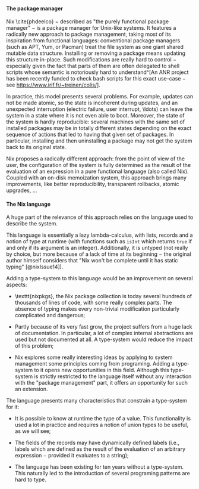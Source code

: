 #### The package manager

Nix \cite{phdeelco} − described as "the purely functional package manager" − is
a package manager for Unix-like systems.
It features a radically new approach to package management, taking most of its
inspiration from functional languages:
conventional package managers (such as APT, Yum, or Pacman) treat the file
system as one giant shared mutable data structure.
Installing or removing a package means updating this structure in-place.
Such modifications are really hard to control − especially given the fact that
parts of them are often delegated to shell scripts whose semantic is
notoriously hard to understand^[An ANR project has been recently funded to
check bash scripts for this exact use-case − see
https://www.irif.fr/~treinen/colis/].

In practice, this model presents several problems. For example, updates can not
be made atomic, so the state is incoherent during updates, and an unexpected
interruption (electric failure, user interrupt, \ldots) can leave the system in
a state where it is not even able to boot.
Moreover, the state of the system is hardly reproducible: several machines with
the same set of installed packages may be in totally different states
depending on the exact sequence of actions that led to having that given set
of packages. In particular, installing and then uninstalling a package may not
get the system back to its original state.

Nix proposes a radically different approach: from the point of view of the
user, the configuration of the system is fully determined as the result of the
evaluation of an expression in a pure functional language (also called Nix).
Coupled with an on-disk memoization system, this approach brings many
improvements, like better reproducibility, transparent rollbacks, atomic
upgrades, …

#### The Nix language

A huge part of the relevance of this approach relies on the language used to
describe the system.

This language is essentially a lazy lambda-calculus, with lists,
records and a notion of type at runtime (with functions such as `isInt` which
returns `true` if and only if its argument is an integer).
Additionally, it is untyped (not really by choice, but more because of a lack
of time at its beginning − the original author himself considers that "Nix
won't be complete until it has static typing" [@nixIssue14]).

Adding a type-system to this language would be an improvement on several
aspects:

- \texttt{nixpkgs}, the Nix package collection is today several hundreds of
  thousands of lines of code, with some really complex parts.
  The absence of typing makes every non-trivial modification particularly
  complicated and dangerous;

- Partly because of its very fast grow, the project suffers from a huge lack of
  documentation. In particular, a lot of complex internal abstractions are used
  but not documented at all.
  A type-system would reduce the impact of this problem;

- Nix explores some really interesting ideas by applying to system management
  some principles coming from programing. Adding a type-system to it opens new
  opportunities in this field.
  Although this type-system is strictly restricted to the language itself
  without any interaction with the "package management" part, it offers an
  opportunity for such an extension.

The language presents many characteristics that constrain a type-system for it:

- It is possible to know at runtime the type of a value. This functionality is
  used a lot in practice and requires a notion of union types to be useful, as
  we will see;

- The fields of the records may have dynamically defined labels (i.e., labels
  which are defined as the result of the evaluation of an arbitrary expression
  − provided it evaluates to a string);

- The language has been existing for ten years without a type-system. This
  naturally led to the introduction of several programing patterns are hard to
  type.

